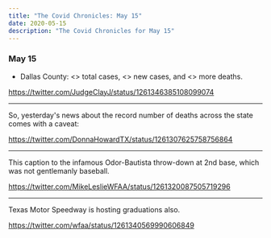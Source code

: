 ```yaml
---
title: "The Covid Chronicles: May 15"
date: 2020-05-15
description: "The Covid Chronicles for May 15"
---
```


### May 15

- Dallas County: <> total cases, <> new cases, and <> more deaths.

<https://twitter.com/JudgeClayJ/status/1261346385108099074>

---

So, yesterday's news about the record number of deaths across the state comes with a caveat:

<https://twitter.com/DonnaHowardTX/status/1261307625758756864>

---

This caption to the infamous Odor-Bautista throw-down at 2nd base, which was not gentlemanly baseball.

<https://twitter.com/MikeLeslieWFAA/status/1261320087505719296>

---

Texas Motor Speedway is hosting graduations also.

<https://twitter.com/wfaa/status/1261340569990606849>
